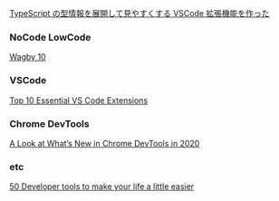 []()
[]()
[]()
[]()
[]()
[]()
[]()
[]()
[]()
[]()
[TypeScript の型情報を展開して見やすくする VSCode 拡張機能を作った](https://zenn.dev/kimuson/articles/ts_type_expand)

### NoCode LowCode

[ Wagby 10 ](https://www.publickey1.jp/blog/20/wagby_10pr.html)

### VSCode

[ Top 10 Essential VS Code Extensions ](https://dev.to/santiagocodes/top-10-essential-vs-code-extensions-e37)

### Chrome DevTools

[ A Look at What’s New in Chrome DevTools in 2020 ](https://css-tricks.com/whats-new-in-devtools-2020/)

### etc

[ 50 Developer tools to make your life a little easier ](https://dev.to/iainfreestone/50-developer-tools-to-make-your-life-a-little-easier-4oc5)
